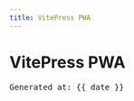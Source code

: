 ```yaml
---
title: VitePress PWA
---
```


<script setup>
const date = __DATE__
</script>

# VitePress PWA

<pre>Generated at: {{ date }}</pre>

